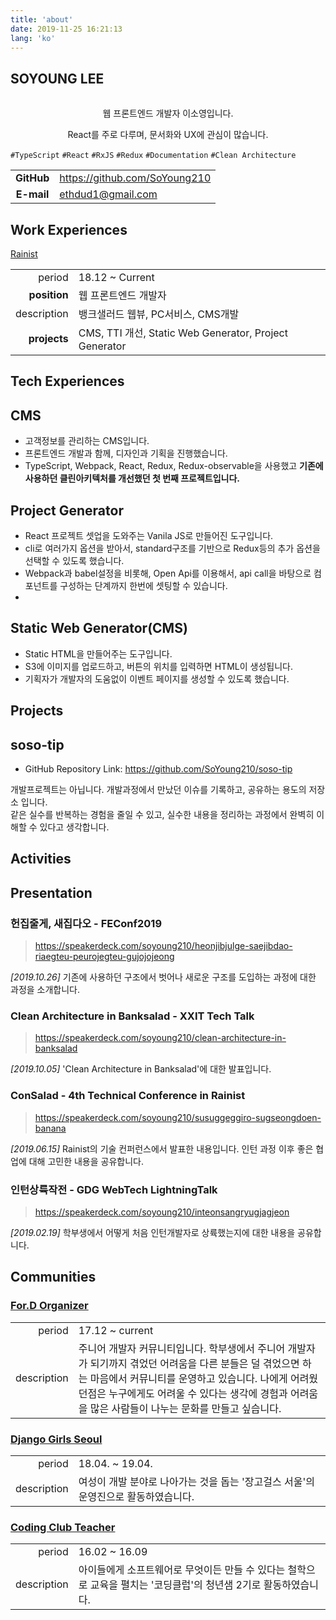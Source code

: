 ```yaml
---
title: 'about'
date: 2019-11-25 16:21:13
lang: 'ko'
---
```


<article class="l-Wrapper">
  <div class="l-Header">
    <h1 class="Title">
      <span class="u-shadow">
        SOYOUNG LEE
      </span>
    </h1>
  </div>

<div align="center" style="padding: 15px 0 0 0;">
웹 프론트엔드 개발자 이소영입니다.

React를 주로 다루며, 문서화와 UX에 관심이 많습니다.
</div>

`#TypeScript` `#React` `#RxJS` `#Redux` `#Documentation` `#Clean Architecture`

|            |                              |
| :--------: | ---------------------------- |
| **GitHub** | https://github.com/SoYoung210 |
| **E-mail** | ethdud1@gmail.com            |

  </div>

<div class="l-Header">
  <h1 class="Title">
    <span class="u-shadow">
      Work Experiences
    </span>
  </h1>
</div>

<a class="u-link" href="https://rainist.com" target="_blank">Rainist</a>

|              |                                                         |
| -----------: | ------------------------------------------------------- |
|       period | 18.12 ~ Current                                         |
| **position** | 웹 프론트엔드 개발자 |
|  description | 뱅크샐러드 웹뷰, PC서비스, CMS개발      |
| **projects** | CMS, TTI 개선, Static Web Generator, Project Generator |

<div class="l-Header">
  <h1 class="Title">
    <span class="u-shadow">
      Tech Experiences
    </span>
  </h1>
</div>

## CMS

- 고객정보를 관리하는 CMS입니다. 
- 프론트엔드 개발과 함께, 디자인과 기획을 진행했습니다.
- TypeScript, Webpack, React, Redux, Redux-observable을 사용했고 **기존에 사용하던 클린아키텍처를 개선했던 첫 번째 프로젝트입니다.**

## Project Generator

- React 프로젝트 셋업을 도와주는 Vanila JS로 만들어진 도구입니다.
- cli로 여러가지 옵션을 받아서, standard구조를 기반으로 Redux등의 추가 옵션을 선택할 수 있도록 했습니다.
- Webpack과 babel설정을 비롯해, Open Api를 이용해서, api call을 바탕으로 컴포넌트를 구성하는 단계까지 한번에 셋팅할 수 있습니다. 
- 
## Static Web Generator(CMS)

- Static HTML을 만들어주는 도구입니다. 
- S3에 이미지를 업로드하고, 버튼의 위치를 입력하면 HTML이 생성됩니다.
- 기획자가 개발자의 도움없이 이벤트 페이지를 생성할 수 있도록 했습니다.

<div class="l-Header">
  <h1 class="Title">
    <span class="u-shadow">
      Projects
    </span>
  </h1>
</div>

## soso-tip

- GitHub Repository Link: https://github.com/SoYoung210/soso-tip

개발프로젝트는 아닙니다. 개발과정에서 만났던 이슈를 기록하고, 공유하는 용도의 저장소 입니다.  
같은 실수를 반복하는 경험을 줄일 수 있고, 실수한 내용을 정리하는 과정에서 완벽히 이해할 수 있다고 생각합니다.

<div class="l-Header">
  <h1 class="Title">
    <span class="u-shadow">
      Activities
    </span>
  </h1>
</div>

<h2 class='u-link zero'>Presentation</h2>

### 헌집줄게, 새집다오 - FEConf2019

> https://speakerdeck.com/soyoung210/heonjibjulge-saejibdao-riaegteu-peurojegteu-gujojojeong

_[2019.10.26]_
기존에 사용하던 구조에서 벗어나 새로운 구조를 도입하는 과정에 대한 과정을 소개합니다.

### Clean Architecture in Banksalad - XXIT Tech Talk

> https://speakerdeck.com/soyoung210/clean-architecture-in-banksalad

_[2019.10.05]_
'Clean Architecture in Banksalad'에 대한 발표입니다.

### ConSalad - 4th Technical Conference in Rainist

> https://speakerdeck.com/soyoung210/susuggeggiro-sugseongdoen-banana

_[2019.06.15]_
Rainist의 기술 컨퍼런스에서 발표한 내용입니다. 인턴 과정 이후 좋은 협업에 대해 고민한 내용을 공유합니다.

### 인턴상륙작전 - GDG WebTech LightningTalk

> https://speakerdeck.com/soyoung210/inteonsangryugjagjeon

_[2019.02.19]_
학부생에서 어떻게 처음 인턴개발자로 상륙했는지에 대한 내용을 공유합니다.

<h2 class='u-link zero'>Communities</h2>

### [For.D Organizer](https://www.facebook.com/ForDeveloperKorea/)

|             |                                                                                                                                                                                                                                                    |
| ----------: | -------------------------------------------------------------------------------------------------------------------------------------------------------------------------------------------------------------------------------------------------- |
|      period | 17.12 ~ current                                                                                                                                                                                                                                    |
| description | 주니어 개발자 커뮤니티입니다. 학부생에서 주니어 개발자가 되기까지 겪었던 어려움을 다른 분들은 덜 겪었으면 하는 마음에서 커뮤니티를 운영하고 있습니다. 나에게 어려웠던점은 누구에게도 어려울 수 있다는 생각에 경험과 어려움을 많은 사람들이 나누는 문화를 만들고 싶습니다.  |

### [Django Girls Seoul](https://djangogirls.org/seoul/)

|             |                                                                                  |
| ----------: | -------------------------------------------------------------------------------- |
|      period | 18.04. ~ 19.04.                                                                  |
| description | 여성이 개발 분야로 나아가는 것을 돕는 '장고걸스 서울'의 운영진으로 활동하였습니다. |

### [Coding Club Teacher](http://codingclubs.org/)

|             |                                                                                                                                                    |
| ----------: | -------------------------------------------------------------------------------------------------------------------------------------------------- |
|      period | 16.02 ~ 16.09                                                                                                                                      |
| description | 아이들에게 소프트웨어로 무엇이든 만들 수 있다는 철학으로 교육을 펼치는 '코딩클럽'의 청년샘 2기로 활동하였습니다. |

